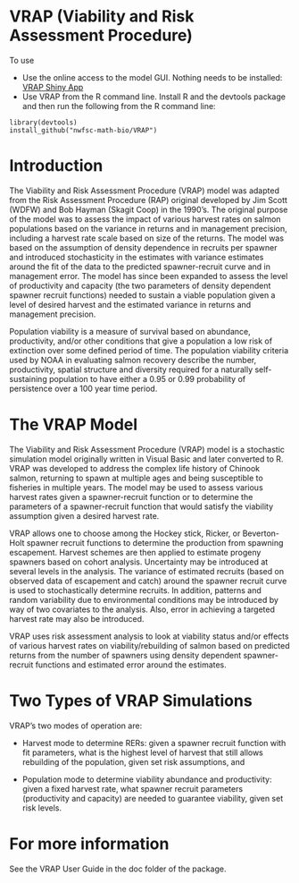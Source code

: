 VRAP (Viability and Risk Assessment Procedure)
==============================================================

To use

* Use the online access to the model GUI.  Nothing needs to be installed: [VRAP Shiny App](https://dataexplorer.northwestscience.fisheries.noaa.gov/nwc/VRAP/)
* Use VRAP from the R command line.  Install R and the devtools package and then run the following from the R command line:

```
library(devtools)
install_github("nwfsc-math-bio/VRAP")
```
    
# Introduction
The Viability and Risk Assessment Procedure (VRAP) model was adapted from the Risk Assessment
Procedure (RAP) original developed by Jim Scott (WDFW) and Bob Hayman (Skagit Coop) in the
1990’s. The original purpose of the model was to assess the impact of various harvest rates on salmon
populations based on the variance in returns and in management precision, including a harvest rate
scale based on size of the returns. The model was based on the assumption of density dependence
in recruits per spawner and introduced stochasticity in the estimates with variance estimates around
the fit of the data to the predicted spawner-recruit curve and in management error. The model has
since been expanded to assess the level of productivity and capacity (the two parameters of density
dependent spawner recruit functions) needed to sustain a viable population given a level of desired
harvest and the estimated variance in returns and management precision.

Population viability is a measure of survival based on abundance, productivity, and/or other
conditions that give a population a low risk of extinction over some defined period of time. The
population viability criteria used by NOAA in evaluating salmon recovery describe the number,
productivity, spatial structure and diversity required for a naturally self-sustaining population to have
either a 0.95 or 0.99 probability of persistence over a 100 year time period.

# The VRAP Model
The Viability and Risk Assessment Procedure (VRAP) model is a stochastic simulation model
originally written in Visual Basic and later converted to R. VRAP was developed to address the complex life history of Chinook salmon,
returning to spawn at multiple ages and being susceptible to fisheries in multiple years. The model may
be used to assess various harvest rates given a spawner-recruit function or to determine the parameters
of a spawner-recruit function that would satisfy the viability assumption given a desired harvest rate.

VRAP allows one to choose among the Hockey stick, Ricker, or Beverton-Holt spawner recruit
functions to determine the production from spawning escapement. Harvest schemes are then applied
to estimate progeny spawners based on cohort analysis. Uncertainty may be introduced at several
levels in the analysis. The variance of estimated recruits (based on observed data of escapement
and catch) around the spawner recruit curve is used to stochastically determine recruits. In addition,
patterns and random variability due to environmental conditions may be introduced by way of two
covariates to the analysis. Also, error in achieving a targeted harvest rate may also be introduced.

VRAP uses risk assessment analysis to look at viability status and/or effects of various harvest rates
on viability/rebuilding of salmon based on predicted returns from the number of spawners using density
dependent spawner-recruit functions and estimated error around the estimates.

# Two Types of VRAP Simulations

VRAP’s two modes of operation are:

* Harvest mode to determine RERs: given a spawner recruit function with fit parameters, what
is the highest level of harvest that still allows rebuilding of the population, given set risk
assumptions, and

* Population mode to determine viability abundance and productivity: given a fixed harvest rate,
what spawner recruit parameters (productivity and capacity) are needed to guarantee viability,
given set risk levels.

# For more information

See the VRAP User Guide in the doc folder of the package.
